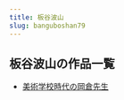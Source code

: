 ```yaml
---
title: 板谷波山
slug: banguboshan79
---
```


## 板谷波山の作品一覧

- [美術学校時代の岡倉先生](meishuxuexiaoshidainogangcangxianshengd4)
